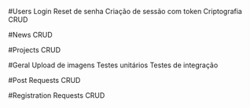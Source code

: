 #Users
  Login
  Reset de senha
  Criação de sessão com token
  Criptografia
  CRUD
 

#News
CRUD

#Projects
CRUD

#Geral
Upload de imagens
Testes unitários
Testes de integração

#Post Requests
CRUD

#Registration Requests
CRUD
